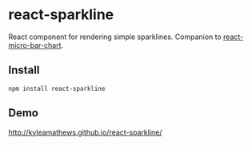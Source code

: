 react-sparkline
===============

React component for rendering simple sparklines. Companion to [react-micro-bar-chart](https://github.com/KyleAMathews/react-micro-bar-chart).

## Install
`npm install react-sparkline`

## Demo
http://kyleamathews.github.io/react-sparkline/
